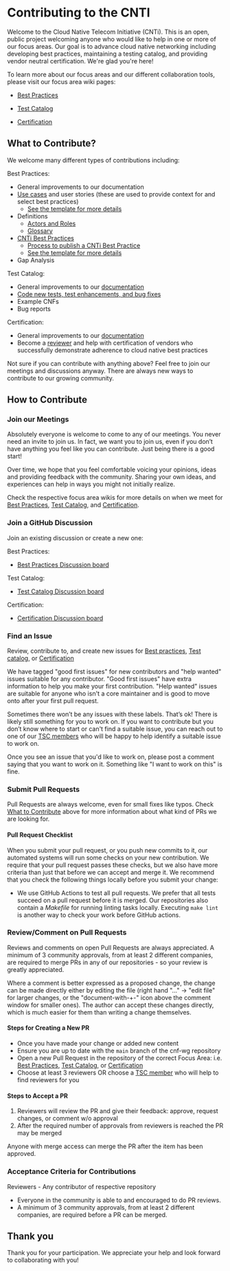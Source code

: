 # Contributing to the CNTI

Welcome to the Cloud Native Telecom Initiative (CNTi). This is an open, public project welcoming anyone who would like to help in one or more of our focus areas.  Our goal is to advance cloud native networking including developing best practices, maintaining a testing catalog, and providing vendor neutral certification.  We're glad you're here!

To learn more about our focus areas and our different collaboration tools, please visit our focus area wiki pages:

- [Best Practices](https://wiki.lfnetworking.org/x/HAAxBw)

- [Test Catalog](https://wiki.lfnetworking.org/x/HgAxBw)

- [Certification](https://wiki.lfnetworking.org/x/IAAxBw)

## What to Contribute?

We welcome many different types of contributions including:

Best Practices:
- General improvements to our documentation
- [Use cases](doc/use-case/) and user stories (these are used to provide context for and select best practices)
  - [See the template for more details](doc/use-case/NNNN-UC-template.md)
- Definitions
  - [Actors and Roles](https://github.com/lfn-cnti/bestpractices/discussions/30)
  - [Glossary](doc/glossary.md)
- [CNTi Best Practices](doc/best_cnf_dev.md)
  - [Process to publish a CNTi Best Practice](doc/cbpps/cnti_best_practice_process.md)
  - [See the template for more details](doc/cbpps/NNNN-cbpp-template.md)
- Gap Analysis

Test Catalog:
- General improvements to our [documentation](https://github.com/cnti-testcatalog/testsuite/blob/main/docs/TEST_DOCUMENTATION.md)
- [Code new tests, test enhancements, and bug fixes](https://github.com/cnti-testcatalog/testsuite/blob/main/docs/TEST_DOCUMENTATION.md)
- Example CNFs
- Bug reports


Certification:

- General improvements to our [documentation](https://github.com/lfn-cnti/certification)
- Become a [reviewer](https://github.com/lfn-cnti/certification) and help with certification of vendors who successfully demonstrate adherence to cloud native best practices

Not sure if you can contribute with anything above?  Feel free to join our meetings and discussions anyway.  There are always new ways to contribute to our growing community.  


## How to Contribute

### Join our Meetings

Absolutely everyone is welcome to come to any of our meetings. You never need an invite to join us. In fact, we want you to join us, even if you don’t have anything you feel like you can  contribute. Just being there is a good start!

Over time, we hope that you feel comfortable voicing your opinions, ideas and providing feedback with the community. Sharing your own ideas, and experiences can help in ways you might not initially realize.

Check the respective focus area wikis for more details on when we meet for [Best Practices](https://wiki.lfnetworking.org/x/HAAxBw), [Test Catalog](https://wiki.lfnetworking.org/x/HgAxBw), and [Certification](https://wiki.lfnetworking.org/x/IAAxBw). 

### Join a GitHub Discussion

Join an existing discussion or create a new one:

Best Practices:
- [Best Practices Discussion board](https://github.com/lfn-cnti/bestpractices/discussions)

Test Catalog:

- [Test Catalog Discussion board](https://github.com/cnti-testcatalog/testsuite/discussions)

Certification:

- [Certification Discussion board](https://github.com/lfn-cnti/certification/discussions/landing)

### Find an Issue

Review, contribute to, and create new issues for [Best practices](https://github.com/lfn-cnti/bestpractices/issues), [Test catalog](https://github.com/cnti-testcatalog/testsuite/issues), or [Certification](https://github.com/lfn-cnti/certification/issues)

We have tagged "good first issues" for new contributors and "help wanted" issues suitable for any contributor. "Good first issues" have extra information to help you make your first contribution. "Help wanted" issues are suitable for anyone who isn't a core maintainer and is good to move onto after your first pull request.

Sometimes there won’t be any issues with these labels. That’s ok! There is likely still something for you to work on. If you want to contribute but you don’t know where to start or can't find a suitable issue, you can reach out to one of our [TSC members](https://wiki.lfnetworking.org/display/LN/CNTi+Governance) who will be happy to help identify a suitable issue to work on.   

Once you see an issue that you'd like to work on, please post a comment saying that you want to work on it. Something like "I want to work on this" is fine.

### Submit Pull Requests

Pull Requests are always welcome, even for small fixes like typos. Check [What to Contribute](#what-to-contribute) above for more information about what kind of PRs we are looking for.

#### Pull Request Checklist

When you submit your pull request, or you push new commits to it, our automated systems will run some checks on your new contribution. We require that your pull request passes these checks, but we also have more criteria than just that before we can accept and merge it. We recommend that you check the following things locally before you submit your change:

- We use GitHub Actions to test all pull requests. We prefer that all tests succeed on a pull request before it is merged. Our repositories also contain a *Makefile* for running linting tasks locally. Executing `make lint` is another way to check your work before GitHub actions.

### Review/Comment on Pull Requests

Reviews and comments on open Pull Requests are always appreciated.  A minimum of 3 community approvals, from at least 2 different companies, are required to merge PRs in any of our repositories -  so your review is greatly appreciated.

Where a comment is better expressed as a proposed change, the change can be made directly either by editing the file (right hand "..." -> "edit file" for larger changes, or the "document-with-+-" icon above the comment window for smaller ones).   The author can accept these changes directly, which is much easier for them than writing a change themselves.

#### Steps for Creating a New PR

- Once you have made your change or added new content
- Ensure you are up to date with the `main` branch of the cnf-wg repository
- Open a new Pull Request in the repository of the correct Focus Area: i.e. [Best Practices](https://github.com/lfn-cnti/bestpractices/pulls), [Test Catalog](https://github.com/cnti-testcatalog/testsuite/pulls), or [Certification](https://github.com/lfn-cnti/certification/pulls)
- Choose at least 3 reviewers OR choose a [TSC member](https://wiki.lfnetworking.org/display/LN/CNTi+Governance) who will help to find reviewers for you

#### Steps to Accept a PR

1. Reviewers will review the PR and give their feedback: approve, request changes, or comment w/o approval
1. After the required number of approvals from reviewers is reached the PR may be merged

Anyone with merge access can merge the PR after the item has been approved.

### Acceptance Criteria for Contributions

Reviewers - Any contributor of respective repository

- Everyone in the community is able to and encouraged to do PR reviews. 
- A minimum of 3 community approvals, from at least 2 different companies, are required before a PR can be merged.

## Thank you

Thank you for your participation. We appreciate your help and look forward to collaborating with you!